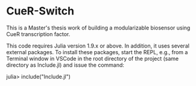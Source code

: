 # CueR-Switch

This is a Master's thesis work of building a modularizable biosensor using CueR transcription factor.

This code requires Julia version 1.9.x or above. In addition, it uses several external packages. To install these packages, start the REPL, e.g., from a Terminal window in VSCode in the root directory of the project (same directory as Include.jl) and issue the command:

julia> include("Include.jl")
